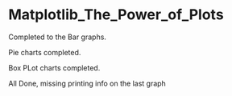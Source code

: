 # Matplotlib_The_Power_of_Plots

Completed to the Bar graphs.

Pie charts completed.

Box PLot charts completed.

All Done, missing printing info on the last graph